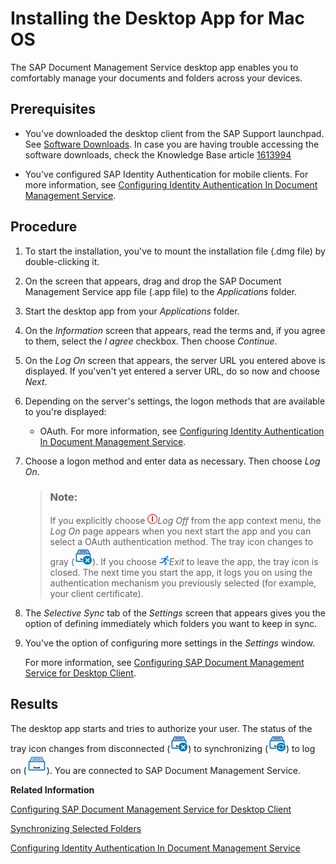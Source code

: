 <!-- loio78850d0fd7c74d67a9fd2aad808e49d3 -->

# Installing the Desktop App for Mac OS

The SAP Document Management Service desktop app enables you to comfortably manage your documents and folders across your devices.



<a name="loio78850d0fd7c74d67a9fd2aad808e49d3__prereq_y1w_vk1_zsb"/>

## Prerequisites

-   You've downloaded the desktop client from the SAP Support launchpad. See [Software Downloads](https://launchpad.support.sap.com/#/softwarecenter/template/products/%20_APP=00200682500000001943&_EVENT=DISPHIER&HEADER=Y&FUNCTIONBAR=N&EVENT=TREE&NE=NAVIGATE&ENR=73555000100200016759&V=MAINT&TA=ACTUAL&PAGE=SEARCH/SAP_DOC_MGMT_DESKTOP_APP%201.0). In case you are having trouble accessing the software downloads, check the Knowledge Base article [1613994](https://me.sap.com/notes/1613994)

-   You've configured SAP Identity Authentication for mobile clients. For more information, see [Configuring Identity Authentication In Document Management Service](configuring-identity-authentication-in-document-management-service-cf44481.md).




## Procedure

1.  To start the installation, you've to mount the installation file \(.dmg file\) by double-clicking it.

2.  On the screen that appears, drag and drop the SAP Document Management Service app file \(.app file\) to the *Applications* folder.

3.  Start the desktop app from your *Applications* folder.

4.  On the *Information* screen that appears, read the terms and, if you agree to them, select the *I agree* checkbox. Then choose *Continue*.

5.  On the *Log On* screen that appears, the server URL you entered above is displayed. If you'ven't yet entered a server URL, do so now and choose *Next*.

6.  Depending on the server's settings, the logon methods that are available to you're displayed:

    -   OAuth. For more information, see [Configuring Identity Authentication In Document Management Service](configuring-identity-authentication-in-document-management-service-cf44481.md).

7.  Choose a logon method and enter data as necessary. Then choose *Log On*.

    > ### Note:  
    > If you explicitly choose ![](images/Menu_Log_Off_Icon_ee35401.png)*Log Off* from the app context menu, the *Log On* page appears when you next start the app and you can select a OAuth authentication method. The tray icon changes to gray \(![](images/SDM_Desktop_Client_Application_Status_Disconnected_2951282.png)\). If you choose ![](images/Menu_Exit_Icon_2c00e7e.png)*Exit* to leave the app, the tray icon is closed. The next time you start the app, it logs you on using the authentication mechanism you previously selected \(for example, your client certificate\).

8.  The *Selective Sync* tab of the *Settings* screen that appears gives you the option of defining immediately which folders you want to keep in sync.

9.  You've the option of configuring more settings in the *Settings* window.

    For more information, see [Configuring SAP Document Management Service for Desktop Client](configuring-sap-document-management-service-for-desktop-client-585d79d.md).




<a name="loio78850d0fd7c74d67a9fd2aad808e49d3__result_N100CC_N10011_N10001"/>

## Results

The desktop app starts and tries to authorize your user. The status of the tray icon changes from disconnected \(![](images/SDM_Desktop_Client_Application_Status_Disconnected_2951282.png)\) to synchronizing \(![](images/SDM_Client_Application_Syncronizing_e4b2793.png)\) to log on \(![](images/SDM_Client_Service_Desktop_Icon_b0aa4d2.png)\). You are connected to SAP Document Management Service.

**Related Information**  


[Configuring SAP Document Management Service for Desktop Client](configuring-sap-document-management-service-for-desktop-client-585d79d.md "The SAP Document Management Service desktop app is delivered with a default configuration, which you can adjust using the settings described below.")

[Synchronizing Selected Folders](synchronizing-selected-folders-23bbcdb.md "In the Document Management Service desktop app, you can define which folders are periodically synchronized to your local desktop app.")

[Configuring Identity Authentication In Document Management Service](configuring-identity-authentication-in-document-management-service-cf44481.md "An SAP Business Technology Platform Identity Authentication Service (IAS) is required to authenticate with SAP Document Management Service desktop application for Microsoft Windows and Mac OS.")

